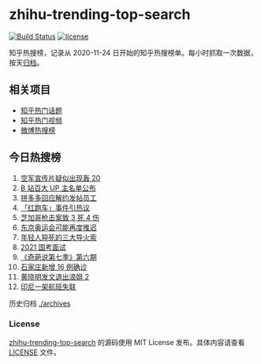 # zhihu-trending-top-search

[![Build Status](https://github.com/justjavac/zhihu-trending-top-search/workflows/ci/badge.svg?branch=main)](https://github.com/justjavac/zhihu-trending-top-search/actions)
[![license](https://img.shields.io/github/license/justjavac/zhihu-trending-top-search)](https://github.com/justjavac/zhihu-trending-top-search/blob/main/LICENSE)

知乎热搜榜，记录从 2020-11-24 日开始的知乎热搜榜单。每小时抓取一次数据，按天[归档](./archives)。

## 相关项目

- [知乎热门话题](https://github.com/justjavac/zhihu-trending-hot-questions)
- [知乎热门视频](https://github.com/justjavac/zhihu-trending-hot-video)
- [微博热搜榜](https://github.com/justjavac/weibo-trending-hot-search)

## 今日热搜榜

<!-- BEGIN -->
<!-- 最后更新时间 Tue Jan 12 2021 04:18:39 GMT+0800 (CST) -->
1. [空军宣传片疑似出现轰 20 ](https://www.zhihu.com/search?q=轰20)
1. [B 站百大 UP 主名单公布](https://www.zhihu.com/search?q=百大up主)
1. [拼多多回应解约发帖员工](https://www.zhihu.com/search?q=拼多多回应辞退)
1. [「红跑车」事件引热议](https://www.zhihu.com/search?q=红跑车)
1. [芝加哥枪击案致 3 死 4 伤](https://www.zhihu.com/search?q=芝加哥枪击)
1. [东京奥运会可能再度推迟](https://www.zhihu.com/search?q=东京奥运会)
1. [年轻人猝死的三大导火索](https://www.zhihu.com/search?q=年轻人猝死)
1. [2021 国考面试](https://www.zhihu.com/search?q=国考面试)
1. [《奇葩说第七季》第六期](https://www.zhihu.com/search?q=奇葩说第七季)
1. [石家庄新增 16 例确诊](https://www.zhihu.com/search?q=石家庄新增)
1. [黄晓明发文退出浪姐 2](https://www.zhihu.com/search?q=黄晓明退出浪姐)
1. [印尼一架航班失联](https://www.zhihu.com/search?q=印尼航班失联)
<!-- END -->

历史归档 [./archives](./archives)

### License

[zhihu-trending-top-search](https://github.com/justjavac/zhihu-trending-top-search) 的源码使用 MIT License 发布。具体内容请查看 [LICENSE](./LICENSE) 文件。
